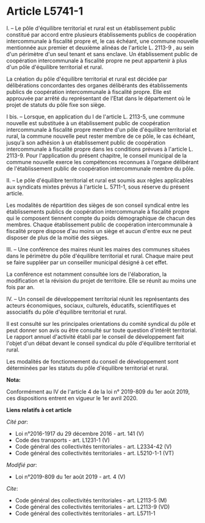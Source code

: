 # Article L5741-1

I. – Le pôle d'équilibre territorial et rural est un établissement public constitué par accord entre plusieurs établissements
publics de coopération intercommunale à fiscalité propre et, le cas échéant, une commune nouvelle mentionnée aux premier et
deuxième alinéas de l'article L. 2113-9 , au sein d'un périmètre d'un seul tenant et sans enclave. Un établissement public de
coopération intercommunale à fiscalité propre ne peut appartenir à plus d'un pôle d'équilibre territorial et rural.

La création du pôle d'équilibre territorial et rural est décidée par délibérations concordantes des organes délibérants des
établissements publics de coopération intercommunale à fiscalité propre. Elle est approuvée par arrêté du représentant de
l'Etat dans le département où le projet de statuts du pôle fixe son siège.

I bis. – Lorsque, en application du I de l'article L. 2113-5, une commune nouvelle est substituée à un établissement public
de coopération intercommunale à fiscalité propre membre d'un pôle d'équilibre territorial et rural, la commune nouvelle peut
rester membre de ce pôle, le cas échéant, jusqu'à son adhésion à un établissement public de coopération intercommunale à
fiscalité propre dans les conditions prévues à l'article L. 2113-9. Pour l'application du présent chapitre, le conseil
municipal de la commune nouvelle exerce les compétences reconnues à l'organe délibérant de l'établissement public de
coopération intercommunale membre du pôle.

II. – Le pôle d'équilibre territorial et rural est soumis aux règles applicables aux syndicats mixtes prévus à l'article L.
5711-1, sous réserve du présent article.

Les modalités de répartition des sièges de son conseil syndical entre les établissements publics de coopération
intercommunale à fiscalité propre qui le composent tiennent compte du poids démographique de chacun des membres. Chaque
établissement public de coopération intercommunale à fiscalité propre dispose d'au moins un siège et aucun d'entre eux ne
peut disposer de plus de la moitié des sièges.

III. – Une conférence des maires réunit les maires des communes situées dans le périmètre du pôle d'équilibre territorial et
rural. Chaque maire peut se faire suppléer par un conseiller municipal désigné à cet effet.

La conférence est notamment consultée lors de l'élaboration, la modification et la révision du projet de territoire. Elle se
réunit au moins une fois par an.

IV. – Un conseil de développement territorial réunit les représentants des acteurs économiques, sociaux, culturels,
éducatifs, scientifiques et associatifs du pôle d'équilibre territorial et rural.

Il est consulté sur les principales orientations du comité syndical du pôle et peut donner son avis ou être consulté sur
toute question d'intérêt territorial. Le rapport annuel d'activité établi par le conseil de développement fait l'objet d'un
débat devant le conseil syndical du pôle d'équilibre territorial et rural.

Les modalités de fonctionnement du conseil de développement sont déterminées par les statuts du pôle d'équilibre territorial
et rural.

**Nota:**

Conformément au IV de l'article 4 de la loi n° 2019-809 du 1er août 2019, ces dispositions entrent en vigueur le 1er avril
2020.

**Liens relatifs à cet article**

_Cité par_:

  - Loi n°2016-1917 du 29 décembre 2016 - art. 141 (V)
  - Code des transports - art. L1231-1 (V)
  - Code général des collectivités territoriales - art. L2334-42 (V)
  - Code général des collectivités territoriales - art. L5210-1-1 (VT)

_Modifié par_:

  - Loi n°2019-809 du 1er août 2019 - art. 4 (V)

_Cite_:

  - Code général des collectivités territoriales - art. L2113-5 (M)
  - Code général des collectivités territoriales - art. L2113-9 (VD)
  - Code général des collectivités territoriales - art. L5711-1
